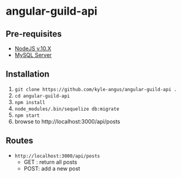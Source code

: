 # angular-guild-api

## Pre-requisites
- [NodeJS v.10.X](https://nodejs.org/en/)
- [MySQL Server](https://www.mysql.com/)

## Installation

1. `git clone https://github.com/kyle-angus/angular-guild-api .`
2. `cd angular-guild-api`
3. `npm install`
4. `node_modules/.bin/sequelize db:migrate`
5. `npm start`
6. browse to http://localhost:3000/api/posts

## Routes

- `http://localhost:3000/api/posts`
  - GET : return all posts
  - POST: add a new post
  

